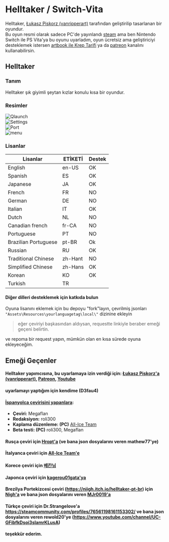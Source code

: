 # Helltaker / Switch-Vita

Helltaker, [Łukasz Piskorz (vanripperart)](https://twitter.com/vanripperart) tarafından geliştirilip tasarlanan bir oyundur.  
Bu oyun resmi olarak sadece PC'de yayınlandı [steam](https://store.steampowered.com/app/1289310/Helltaker/) ama ben Nintendo Switch ile PS Vita'ya bu oyunu uyarladım, oyun ücretsiz ama geliştiriciyi desteklemek istersen [artbook ile Krep Tarifi](https://store.steampowered.com/app/1298590/Helltaker_Artbook__Pancake_Recipe/) ya da [patreon](https://www.patreon.com/vanripper) kanalını kullanabilirsin.

## Helltaker

### Tanım

Helltaker şık giyimli şeytan kızlar konulu kısa bir oyundur.

### Resimler

![Qlaunch](https://media.discordapp.net/attachments/519986961382113283/724541444169400372/ZfQ7.jpg)  
![Settings](https://media.discordapp.net/attachments/519986961382113283/724541445339349042/G8rl.jpg)  
![Port](https://media.discordapp.net/attachments/519986961382113283/724541446715342858/AZMR.jpg)  
![menu](https://media.discordapp.net/attachments/519986961382113283/724541442143420466/DZxX.jpg)

### Lisanlar

| Lisanlar | ETİKETİ | Destek |
| --- | --- | --- |
| English | en-US | OK |
| Spanish | ES | OK |
| Japanese | JA | OK |
| French | FR | NO |
| German | DE | NO |
| Italian | IT | OK |
| Dutch | NL | NO |
| Canadian french | fr-CA | NO |
| Portuguese | PT | NO |
| Brazilian Portuguese | pt-BR | Ok |
| Russian | RU | OK |
| Traditional Chinese | zh-Hant | NO |
| Simplified Chinese | zh-Hans | OK |
| Korean | KO | OK |
| Turkish | TR |   |

#### Diğer dilleri desteklemek için katkıda bulun

Oyuna lisanını eklemek için bu depoyu "fork"layın, çevrilmiş jsonları `"Assets\Resources\yourlanguagetag\local\"` dizinine ekleyin

> eğer çeviriyi başkasından aldıysan, requestte linkiyle beraber emeği geçeni belirtin.

ve repoma bir request yapın, mümkün olan en kısa sürede oyuna ekleyeceğim.

## Emeği Geçenler

#### Helltaker yapımcısına, bu uyarlamaya izin verdiği için: [Łukasz Piskorz'a (vanripperart)](https://twitter.com/vanripperart), [Patreon](https://www.patreon.com/vanripper), [Youtube](https://www.youtube.com/user/vanripper17)

#### uyarlamayı yaptığım için kendime (D3fau4)

#### [İspanyolca çevirisini yapanlara](https://tradusquare.es/ficha.php?helltaker):

*   **Çeviri:** Megaflan
*   **Redaksiyon:** roli300
*   **Kaplama düzenleme: (PC)** [All-Ice Team](https://alliceteam.altervista.org/)
*   **Beta testi: (PC)** roli300, Megaflan

#### Rusça çeviri için [Hropt'a](https://vgtimes.ru/games/helltaker/files/russianizers/22778-rusifikator-ot-hropt-.html) (ve bana json dosyalarını veren mathew77'ye)

#### İtalyanca çeviri için [All-Ice Team'e](https://alliceteam.altervista.org/)

#### Korece çeviri için [베칸님](https://tgd.kr/naseongkim/40914696)

#### Japonca çeviri için [kagerou01gata'ya](https://steamcommunity.com/app/1289310/discussions/1/4666237625647679747/)

#### Brezilya Portekizcesi çeviri (https://niigh.itch.io/helltaker-pt-br) için [Nigh'a](https://steamcommunity.com/id/Niiigh) ve bana json dosyalarını veren [MJr0019'a](https://github.com/MJr0019)

#### Türkçe çeviri için Dr.Strangelove'a https://steamcommunity.com/profiles/76561198161153302/ ve bana json dosyalarını veren rewold20'ye (https://www.youtube.com/channel/UC-GFibfkDsoi3slamrKLusA)

#### teşekkür ederim.